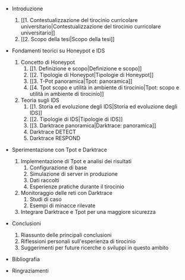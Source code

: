 - Introduzione
	1. [[1. Contestualizzazione del tirocinio curricolare universitario|Contestualizzazione del tirocinio curricolare universitario]]
	2. [[2. Scopo della tesi|Scopo della tesi]]

- Fondamenti teorici su Honeypot e IDS
	1. Concetto di Honeypot 
		1. [[1. Definizione e scopo|Definizione e scopo]]
		2. [[2. Tipologie di Honeypot|Tipologie di Honeypot]]
		3. [[3. T-Pot panoramica|Tpot: panoramica]]
		4. [[4. Tpot scopo e utilità in ambiente di tirocinio|Tpot: scopo e utilità in ambiente di tirocinio]]
	2. Teoria sugli IDS
		1. [[1. Storia ed evoluzione degli IDS|Storia ed evoluzione degli IDS]]
		2. [[2. Tipologie di IDS|Tipologie di IDS]]
		3. [[3. Darktrace panoramica|Darktrace: panoramica]]
		4. Darktrace DETECT
		5. Darktrace RESPOND

- Sperimentazione con Tpot e Darktrace
	1. Implementazione di Tpot e analisi dei risultati
		1. Configurazione di base
		2. Simulazione di server in produzione
		3. Dati raccolti
		4. Esperienze pratiche durante il tirocinio
	2. Monitoraggio delle reti con Darktrace
		1. Studi di caso
		2. Esempi di minacce rilevate
	3. Integrare Darktrace e Tpot per una maggiore sicurezza

- Conclusioni
	1. Riassunto delle principali conclusioni
	2. Riflessioni personali sull'esperienza di tirocinio
	3. Suggerimenti per future ricerche o sviluppi in questo ambito

- Bibliografia

- Ringraziamenti